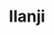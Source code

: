 ---
title: Ilanji
category: single_rooms
roomtype: Single Rooms
rspec: 560 ft² / 52 m² / Park View / 2 Guests
spec:
- 560 ft2
- 2 Guests
- 1 Bed
- 1 Bathroom
para1: With its own private enclosed veranda, this single room opens to the central courtyard.
images: 
  - src: "/images/roomdp/single4_ilanji/main.jpeg"
    alt: "image 1"
  - src: "/images/roomdp/single4_ilanji/bathroom.jpeg"
    alt: "image 2"
otherrooms:
- Suryakanthi
- Neelakurinji
- Nishagandhi
---